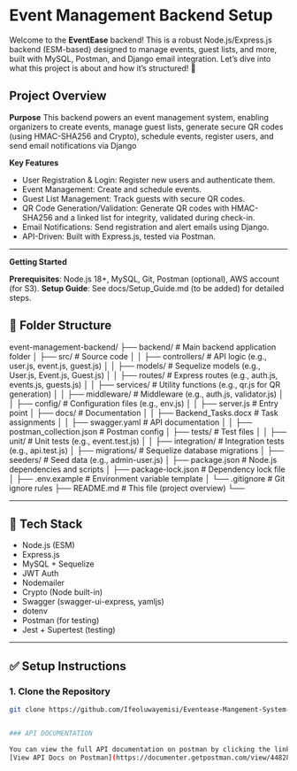 # Event Management Backend Setup
Welcome to the **EventEase** backend! This is a robust Node.js/Express.js backend (ESM-based) designed to manage events, guest lists, and more, built with MySQL, Postman, and Django email integration. Let’s dive into what this project is about and how it’s structured! 🚀


## Project Overview
**Purpose**
This backend powers an event management system, enabling organizers to create events, manage guest lists, generate secure QR codes (using HMAC-SHA256 and Crypto), schedule events, register users, and send email notifications via Django

**Key Features**

* User Registration & Login: Register new users and authenticate them.
* Event Management: Create and schedule events.
* Guest List Management: Track guests with secure QR codes.
* QR Code Generation/Validation: Generate QR codes with HMAC-SHA256 and a linked list for integrity, validated     during check-in.
* Email Notifications: Send registration and alert emails using Django.
* API-Driven: Built with Express.js, tested via Postman.

---

**Getting Started**

**Prerequisites**: Node.js 18+, MySQL, Git, Postman (optional), AWS account (for S3).
**Setup Guide**: See docs/Setup_Guide.md (to be added) for detailed steps.


## 📁 Folder Structure
event-management-backend/
├── backend/              # Main backend application folder
│   ├── src/             # Source code
│   │   ├── controllers/ # API logic (e.g., user.js, event.js, guest.js)
│   │   ├── models/      # Sequelize models (e.g., User.js, Event.js, Guest.js)
│   │   ├── routes/      # Express routes (e.g., auth.js, events.js, guests.js)
│   │   ├── services/    # Utility functions (e.g., qr.js for QR generation)
│   │   ├── middleware/  # Middleware (e.g., auth.js, validator.js)
│   │   ├── config/      # Configuration files (e.g., env.js)
│   │   ├── server.js     # Entry point
│   ├── docs/            # Documentation
│   │   ├── Backend_Tasks.docx  # Task assignments
│   │   ├── swagger.yaml       # API documentation
│   │   ├── postman_collection.json # Postman config
│   ├── tests/           # Test files
│   │   ├── unit/        # Unit tests (e.g., event.test.js)
│   │   ├── integration/ # Integration tests (e.g., api.test.js)
│   ├── migrations/      # Sequelize database migrations
│   ├── seeders/         # Seed data (e.g., admin-user.js)
│   ├── package.json     # Node.js dependencies and scripts
│   ├── package-lock.json # Dependency lock file
│   ├── .env.example     # Environment variable template
│   └── .gitignore       # Git ignore rules
├── README.md            # This file (project overview)
└── 

---

## 🧰 Tech Stack

- Node.js (ESM)
- Express.js
- MySQL + Sequelize
- JWT Auth
- Nodemailer
- Crypto (Node built-in)
- Swagger (swagger-ui-express, yamljs)
- dotenv
- Postman (for testing)
- Jest + Supertest (testing)

---

## ✅ Setup Instructions

### 1. Clone the Repository

```bash
git clone https://github.com/Ifeoluwayemisi/Eventease-Mangement-System-Capstone-Project-.git


### API DOCUMENTATION

You can view the full API documentation on postman by clicking the link below:
[View API Docs on Postman](https://documenter.getpostman.com/view/44828221/2sB2xBDVmn)


